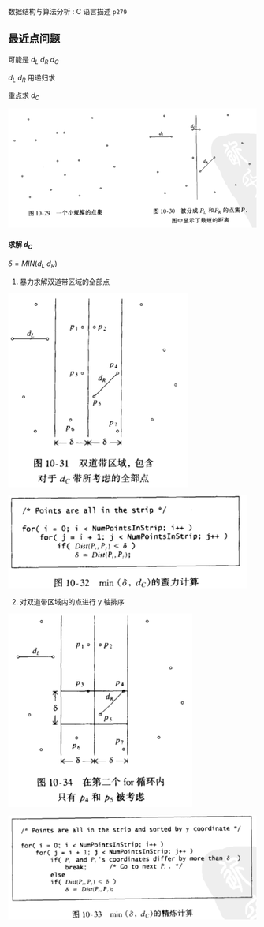数据结构与算法分析 : C 语言描述 `p279`

## 最近点问题
可能是 $d_L\ d_R\ d_C$

$d_L\ d_R$ 用递归求

重点求 $d_C$

![](image/2022-04-03-15-23-52.png)

#### 求解 $d_C$

$\delta=MIN(d_L\ d_R)$

1. 暴力求解双道带区域的全部点

![](image/2022-04-03-15-26-53.png)

![](image/2022-04-03-15-29-15.png)

2. 对双道带区域内的点进行 y 轴排序

![](image/2022-04-03-15-30-09.png)

![](image/2022-04-03-15-30-23.png)

